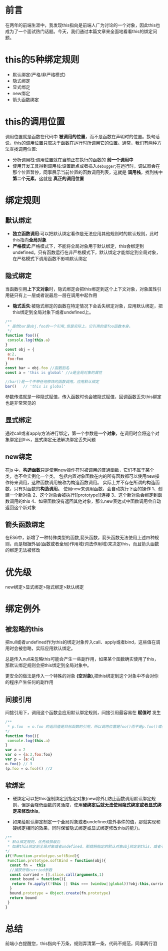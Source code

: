 # 前言
在两年的前端生涯中，我发现this指向是前端人广为讨论的一个对象，因此this也成为了一个面试热门话题。今天，我们通过本篇文章来全面地看看this的绑定问题。

# this的5种绑定规则
* 默认绑定(严格/非严格模式)
* 隐式绑定
* 显式绑定
* new绑定
* 箭头函数绑定

# this的调用位置

调用位置就是函数在代码中 **被调用的位置**，而不是函数在声明时的位置。换句话说，this的调用位置只取决于函数在运行时所调用它的位置。通常，我们有两种方法查找调用位置:
* 分析调用栈:调用位置就在当前正在执行的函数的 **前一个调用中**
* 使用开发工具得到调用栈:设置断点或者插入`debugger`;在运行时，调试器会在那个位置暂停，同事展示当前位置的函数调用列表，这就是 **调用栈**。找到栈中 **第二个元素**，这就是 **真正的调用位置**

# 绑定规则

## 默认绑定
* **独立函数调用**:可以把默认绑定看作是无法应用其他规则时的默认规则，此时this指向**全局对象**
* **严格模式**:严格模式下，不能将全局对象用于默认绑定，this会绑定到undefined。只有函数运行在非严格模式下，默认绑定才能绑定到全局对象，在严格模式下调用函数不影响默认绑定

## 隐式绑定
当函数引用**上下文对象**时，隐式绑定会把this绑定到这个上下文对象，对象属性引用链只有上一层或者说最后一层在调用中起作用

* **隐式丢失**:被隐式绑定的函数在特定情况下会丢失绑定对象，应用默认绑定，把this绑定到全局对象下或者undefined上。
```javascript
/**
 * 虽然bar是obj.foo的一个引用,但是实际上，它引用的是foo函数本身。
 */
function foo(){
 console.log(this.a)
}
const obj = {
 a:2,
 foo:foo
}
const bar = obj.foo //函数别名
const a = 'this is global' //a是全局对象的属性

//bar()是一个不带任何修饰的函数调用，应用默认绑定
bar()   // 'this is global'
```
参数传递就是一种隐式赋值，传入函数时也会被隐式赋值，回调函数丢失this绑定也是非常常见的

## 显式绑定
通过call或者apply方法进行绑定，第一个参数是**一个对象**，在调用时会将这个对象绑定到this，显式绑定无法解决绑定丢失问题

## new绑定
在js 中，**构造函数**只是使用new操作符时被调用的普通函数，它们不属于某个类，也不会实例化一个类。
包括内置对象函数在内的所有函数都可以使用new操作符来调用，这种函数调用被称为构造函数调用。
实际上并不存在所谓的构造函数，只有对函数的**构造调用**。
使用new来调用函数，会自动执行下面的操作
1、创建一个新对象
2、这个对象会被执行[[prototype]]连接
3、这个新对象会绑定到函数调用的this
4、如果函数没有返回其他对象，那么new表达式中函数调用会自动返回这个新对象

## 箭头函数绑定
在ES6中，新增了一种特殊类型的函数,箭头函数，箭头函数无法使用上述四种规则，而是根据外层(函数或者全局)作用域(词法作用域)来决定this，而且箭头函数的绑定无法被修改

# 优先级
new绑定>显式绑定>隐式绑定>默认绑定

# 绑定例外

## 被忽略的this
把null或者undefined作为this的绑定对象传入call、apply或者bind，这些值在调用时会被忽略，实际应用默认绑定。

总是传入null来忽略this可能会产生一些副作用，如果某个函数确实使用了this，那默认绑定规则会把this绑定到全局对象中。

更安全的做法是传入一个特殊的对象 **(空对象)**,把this绑定到这个对象中不会对你的程序产生任何的副作用

## 间接引用
间接引用下，调用这个函数会应用默认绑定规则，间接引用最容易在 **赋值时** 发生
```javascript
/**
 * p.foo  = o.foo 的返回值是目标函数的引用，所以调用位置是foo()而不是p.foo()或者o.foo()
*/
function foo(){
 console.log(this.a)
}
var a = 2
var o = {a:3,foo:foo}
var p = {a:4}
o.foo() // 3
(p.foo = o.foo)() //2
```
## 软绑定
* 硬绑定可以把this强制绑定到指定对象(new除外),防止函数调用默认绑定规则，但是会降低函数的灵活度，使用**硬绑定后就无法使用隐式绑定或者显式绑定来修改this**。

* 如果给默认绑定制定一个全局对象或者undefined意外事件的值，那就实现和硬绑定相同的效果，同时保留隐式绑定或显式绑定修改this的能力。
```javascript
/**
 * 默认绑定规则，优先级排最后
 * 如果this绑定到全局对象或者undefined，那就把指定的默认对象obj绑定到this，或者不会修改this
*/
if(!Function.prototype.softBind){
 Function.prototype.softBind = function(obj){
  const fn =  this
  //捕获所有curried参数
  const curried = [].slice.call(arguments,1)
  const bound = function(){
   return fn.apply((!this || this === (window||global))?obj:this,curried.concat.apply(curried,arguments))
  }
  bound.prototype = Object.create(fn.prototype)
  return bound
 }
}
```
# 总结
前端小白提醒您，this指向千万条，规则弄清第一条，代码不规范，同事两行泪